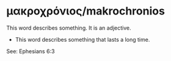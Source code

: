 # μακροχρόνιος/makrochronios
This word describes something. It is an adjective.

* This word describes something that lasts a long time.

See: Ephesians 6:3
